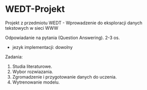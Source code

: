 # WEDT-Projekt
Projekt z przedmiotu WEDT - Wprowadzenie do eksploracji danych tekstowych w sieci WWW

Odpowiadanie na pytania (Question Answering). 2-3 os.
- jezyk implementacji: dowolny

Zadania:
1. Studia literaturowe.
2. Wybor rozwiazania.
3. Zgromadzenie i przygotowanie danych do uczenia.
4. Wytrenowanie modelu.
